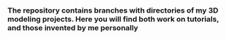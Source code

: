 ### The repository contains branches with directories of my 3D modeling projects. Here you will find both work on tutorials, and those invented by me personally

